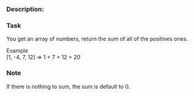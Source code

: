 ### Description:
### Task
You get an array of numbers, return the sum of all of the positives ones.

Example <br>
[1, -4, 7, 12] => 1 + 7 + 12 = 20

### Note
If there is nothing to sum, the sum is default to 0.